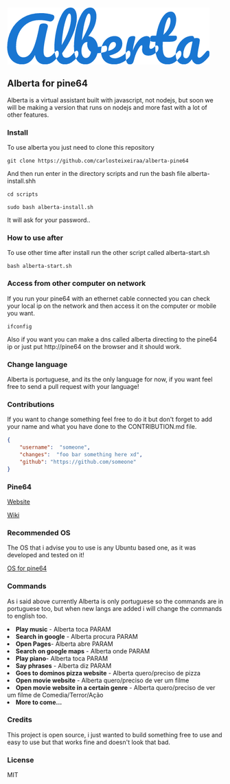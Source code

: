 ![logo](https://raw.githubusercontent.com/carlosteixeiraa/alberta-pine64/master/graphics/logo.png)


## Alberta for pine64

Alberta is a virtual assistant built with javascript, not nodejs, but soon we will be making a version that runs on nodejs and more fast with a lot of other features.

### Install

To use alberta you just need to clone this repository

```
git clone https://github.com/carlosteixeiraa/alberta-pine64
```

And then run enter in the directory scripts and run the bash file alberta-install.shh

```
cd scripts
```
```
sudo bash alberta-install.sh
```

It will ask for your password..

### How to use after

To use other time after install run the other script called alberta-start.sh

```
bash alberta-start.sh
```

### Access from other computer on network

If you run your pine64 with an ethernet cable connected you can check your local ip on the network and then access it on the computer or mobile you want.

```
ifconfig
```

Also if you want you can make a dns called alberta directing to the pine64 ip or just put http://pine64 on the browser and it should work.

### Change language

Alberta is portuguese, and its the only language for now, if you want feel free to send a pull request with your language!

### Contributions
If you want to change something feel free to do it but don't forget to add your name and what you have done to the CONTRIBUTION.md file.

```json
{
	"username":  "someone",
	"changes":  "foo bar something here xd",
	"github": "https://github.com/someone"
}
```

### Pine64

[Website](https://www.pine64.org) 

[Wiki](http://wiki.pine64.org/index.php/Main_Page) 

### Recommended OS
The OS that i advise you to use is any Ubuntu based one, as it was developed and tested on it!

[OS for pine64](http://wiki.pine64.org/index.php/Pine_A64_Software_Release) 

### Commands

As i said above currently Alberta is only portuguese so the commands are in portuguese too, but when new langs are added i will change the commands to english too.

<li><b>Play music</b> - Alberta toca PARAM</li>
<li><b>Search in google</b> - Alberta procura PARAM</li>
<li><b>Open Pages</b>- Alberta abre PARAM</li>
<li><b>Search on google maps</b> - Alberta onde PARAM</li>
<li><b>Play piano</b>- Alberta toca PARAM</li>
<li><b>Say phrases</b> - Alberta diz PARAM</li>
<li><b>Goes to dominos pizza website</b> - Alberta quero/preciso de pizza</li>
<li><b>Open movie website</b> - Alberta quero/preciso de ver um filme</li>
<li><b>Open movie website in a certain genre</b> - Alberta quero/preciso de ver um filme de Comedia/Terror/Ação</li>
<li><b>More to come...</b></li>

### Credits
This project is open source, i just wanted to build something free to use and easy to use but that works fine and doesn't look that bad.

### License
MIT